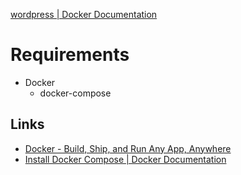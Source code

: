 
[wordpress \| Docker Documentation](https://docs.docker.com/samples/library/wordpress/#-via-docker-stack-deploy-or-docker-compose)

# Requirements

- Docker
  - docker-compose

## Links

- [Docker \- Build, Ship, and Run Any App, Anywhere](https://www.docker.com/)
- [Install Docker Compose \| Docker Documentation](https://docs.docker.com/compose/install/#prerequisites)

